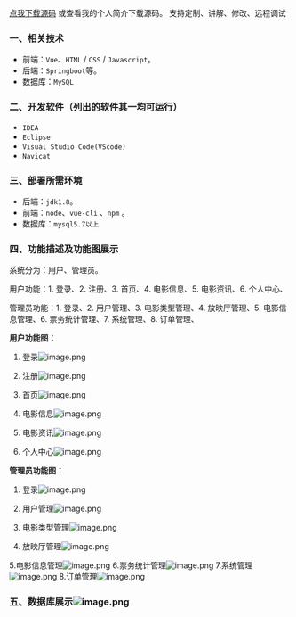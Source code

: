 [点我下载源码](https://www.oneprosol.com/detail/e3524555333b471b9b2aaf98129104f1)
或查看我的个人简介下载源码。
支持定制、讲解、修改、远程调试
### 一、相关技术
- 前端：`Vue`、`HTML` / `CSS` / `Javascript`。
- 后端：`Springboot`等。
- 数据库：`MySQL`

### 二、开发软件（列出的软件其一均可运行）
- `IDEA`
- `Eclipse`
- `Visual Studio Code(VScode)`
- `Navicat`
### 三、部署所需环境

- 后端：`jdk1.8`。
- 前端：`node`、`vue-cli` 、`npm`  。
- 数据库：`mysql5.7以上`

### 四、功能描述及功能图展示
系统分为：用户、管理员。

用户功能：1. 登录、2. 注册、3. 首页、4. 电影信息、5. 电影资讯、6. 个人中心、

管理员功能：1. 登录、2. 用户管理、3. 电影类型管理、4. 放映厅管理、5. 电影信息管理、6. 票务统计管理、7. 系统管理、8. 订单管理、

**用户功能图：**
1. 登录![image.png](https://pic.picprosol.com/user_upload/c01022ce6584417ca74259d62eeeaa0b/2025-01-02%2014:02:40_image.png)

2. 注册![image.png](https://pic.picprosol.com/user_upload/c01022ce6584417ca74259d62eeeaa0b/2025-01-02%2014:02:58_image.png)

3. 首页![image.png](https://pic.picprosol.com/user_upload/c01022ce6584417ca74259d62eeeaa0b/2025-01-02%2015:29:11_image.png)

4. 电影信息![image.png](https://pic.picprosol.com/user_upload/c01022ce6584417ca74259d62eeeaa0b/2025-01-02%2015:33:38_image.png)

5. 电影资讯![image.png](https://pic.picprosol.com/user_upload/c01022ce6584417ca74259d62eeeaa0b/2025-01-02%2015:34:05_image.png)

6. 个人中心![image.png](https://pic.picprosol.com/user_upload/c01022ce6584417ca74259d62eeeaa0b/2025-01-02%2015:34:47_image.png)

**管理员功能图：**
1. 登录![image.png](https://pic.picprosol.com/user_upload/c01022ce6584417ca74259d62eeeaa0b/2025-01-02%2013:51:35_image.png)

2. 用户管理![image.png](https://pic.picprosol.com/user_upload/c01022ce6584417ca74259d62eeeaa0b/2025-01-02%2013:59:01_image.png)

3. 电影类型管理![image.png](https://pic.picprosol.com/user_upload/c01022ce6584417ca74259d62eeeaa0b/2025-01-02%2013:59:21_image.png)

4. 放映厅管理![image.png](https://pic.picprosol.com/user_upload/c01022ce6584417ca74259d62eeeaa0b/2025-01-02%2013:59:45_image.png)

5.电影信息管理![image.png](https://pic.picprosol.com/user_upload/c01022ce6584417ca74259d62eeeaa0b/2025-01-02%2015:36:33_image.png)
6.票务统计管理![image.png](https://pic.picprosol.com/user_upload/c01022ce6584417ca74259d62eeeaa0b/2025-01-02%2015:40:52_image.png)
7.系统管理![image.png](https://pic.picprosol.com/user_upload/c01022ce6584417ca74259d62eeeaa0b/2025-01-02%2015:41:12_image.png)
8.订单管理![image.png](https://pic.picprosol.com/user_upload/c01022ce6584417ca74259d62eeeaa0b/2025-01-02%2015:41:29_image.png)

### 五、数据库展示![image.png](https://pic.picprosol.com/user_upload/c01022ce6584417ca74259d62eeeaa0b/2025-01-02%2015:41:54_image.png)

